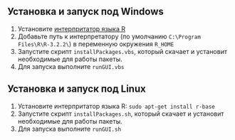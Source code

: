 Установка и запуск под Windows
------------------------------

 1. Установите [интерпритатор языка R](https://cran.r-project.org/bin/windows/base/)
 2. Добавьте путь к интерпретатору (по умолчанию `C:\Program Files\R\R-3.2.2\`) в переменную  окружения `R_HOME`
 2. Запустите скрипт `installPackages.vbs`, который скачает и установит необходимые  для работы пакеты.
 3. Для запуска выполните `runGUI.vbs`
 

Установка и запуск под Linux
------------------------------

 1. Установите интерпритатор языка R: `sudo apt-get install r-base`
 2. Запустите скрипт `installPackages.sh`, который скачает и установит необходимые  для работы пакеты.
 3. Для запуска выполните `runGUI.sh`
